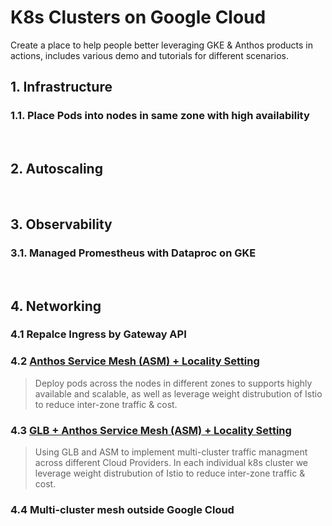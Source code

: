 # K8s Clusters on Google Cloud

Create a place to help people better leveraging GKE & Anthos products in actions, includes various demo and tutorials for different scenarios. 

## 1. Infrastructure
### 1.1. Place Pods into nodes in same zone with high availability
<br>

## 2. Autoscaling 
<br>

## 3. Observability
### 3.1. Managed Promestheus with Dataproc on GKE
<br>

## 4. Networking

### 4.1 Repalce Ingress by Gateway API

### 4.2 [Anthos Service Mesh (ASM) + Locality Setting](./docs/asm-locality.md)

> Deploy pods across the nodes in different zones to supports highly available and scalable, as well as leverage weight distrubution of Istio to reduce inter-zone traffic & cost.


### 4.3 [GLB + Anthos Service Mesh (ASM) + Locality Setting](./docs/glb-locality.md)

> Using GLB and ASM to implement multi-cluster traffic managment across different Cloud Providers. In each individual k8s cluster we leverage weight distrubution of Istio to reduce inter-zone traffic & cost.

### 4.4 Multi-cluster mesh outside Google Cloud